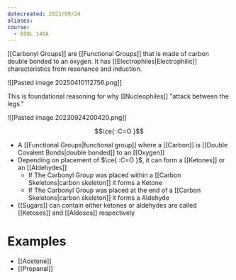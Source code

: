 ```yaml
---
datecreated: 2023/09/24
aliases: 
course:
  - BIOL 140A
---
```

[[Carbonyl Groups]] are [[Functional Groups]] that is made of carbon double bonded to an oxygen. It has [[Electrophiles|Electrophilic]] characteristics from resonance and induction.

![[Pasted image 20250410112756.png]]

This is foundational reasoning for why [[Nucleophiles]] "attack between the legs."


![[Pasted image 20230924200420.png]]

$$\ce{ :C=O }$$

- A [[Functional Groups|functional group]] where a [[Carbon]] is [[Double Covalent Bonds|double bonded]] to an [[Oxygen]]
- Depending on placement of $\ce{ :C=O }$, it can form a [[Ketones]] or an [[Aldehydes]]
	- If The Carbonyl Group was placed within a [[Carbon Skeletons|carbon skeleton]] it forms a Ketone
	- If The Carbonyl Group was placed at the end of a [[Carbon Skeletons|carbon skeleton]] it forms a Aldehyde
- [[Sugars]] can contain either ketones or aldehydes are called [[Ketoses]] and [[Aldoses]] respectively 


# Examples

- [[Acetone]]
- [[Propanal]]
